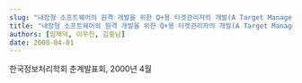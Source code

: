 ```yaml
---
slug: "내장형 소프트웨어의 원격 개발을 위한 Q+용 타겟관리자의 개발(A Target Manager for Remote Developments of Q+ Embedded Applications)"
title: "내장형 소프트웨어의 원격 개발을 위한 Q+용 타겟관리자의 개발(A Target Manager for Remote Developments of Q+ Embedded Applications)"
authors: [임채덕, 이우진, 김흥남]
date: 2000-04-01
---
```


한국정보처리학회 춘계발표회, 2000년 4월
